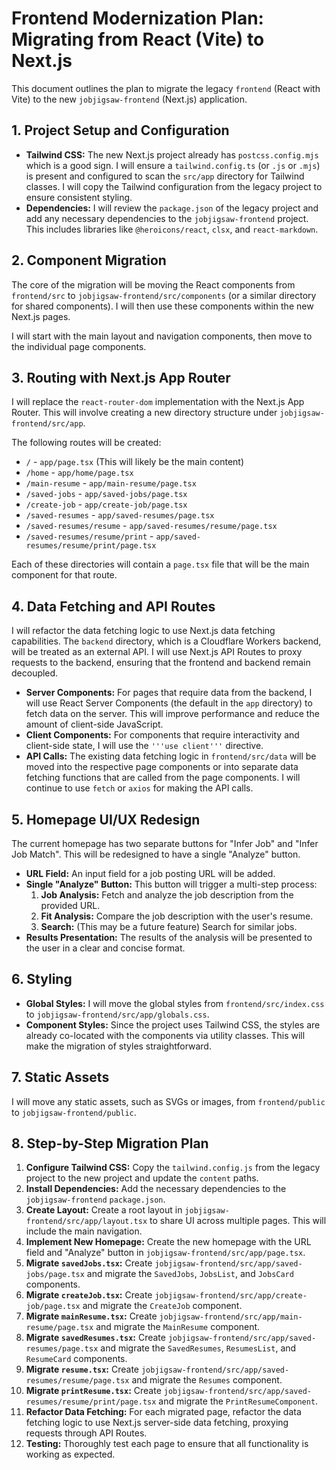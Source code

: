 # Frontend Modernization Plan: Migrating from React (Vite) to Next.js

This document outlines the plan to migrate the legacy `frontend` (React with Vite) to the new `jobjigsaw-frontend` (Next.js) application.

## 1. Project Setup and Configuration

*   **Tailwind CSS:** The new Next.js project already has `postcss.config.mjs` which is a good sign. I will ensure a `tailwind.config.ts` (or `.js` or `.mjs`) is present and configured to scan the `src/app` directory for Tailwind classes. I will copy the Tailwind configuration from the legacy project to ensure consistent styling.
*   **Dependencies:** I will review the `package.json` of the legacy project and add any necessary dependencies to the `jobjigsaw-frontend` project. This includes libraries like `@heroicons/react`, `clsx`, and `react-markdown`.

## 2. Component Migration

The core of the migration will be moving the React components from `frontend/src` to `jobjigsaw-frontend/src/components` (or a similar directory for shared components). I will then use these components within the new Next.js pages.

I will start with the main layout and navigation components, then move to the individual page components.

## 3. Routing with Next.js App Router

I will replace the `react-router-dom` implementation with the Next.js App Router. This will involve creating a new directory structure under `jobjigsaw-frontend/src/app`.

The following routes will be created:

*   `/` - `app/page.tsx` (This will likely be the main content)
*   `/home` - `app/home/page.tsx`
*   `/main-resume` - `app/main-resume/page.tsx`
*   `/saved-jobs` - `app/saved-jobs/page.tsx`
*   `/create-job` - `app/create-job/page.tsx`
*   `/saved-resumes` - `app/saved-resumes/page.tsx`
*   `/saved-resumes/resume` - `app/saved-resumes/resume/page.tsx`
*   `/saved-resumes/resume/print` - `app/saved-resumes/resume/print/page.tsx`

Each of these directories will contain a `page.tsx` file that will be the main component for that route.

## 4. Data Fetching and API Routes

I will refactor the data fetching logic to use Next.js data fetching capabilities. The `backend` directory, which is a Cloudflare Workers backend, will be treated as an external API. I will use Next.js API Routes to proxy requests to the backend, ensuring that the frontend and backend remain decoupled.

*   **Server Components:** For pages that require data from the backend, I will use React Server Components (the default in the `app` directory) to fetch data on the server. This will improve performance and reduce the amount of client-side JavaScript.
*   **Client Components:** For components that require interactivity and client-side state, I will use the `'''use client'''` directive.
*   **API Calls:** The existing data fetching logic in `frontend/src/data` will be moved into the respective page components or into separate data fetching functions that are called from the page components. I will continue to use `fetch` or `axios` for making the API calls.

## 5. Homepage UI/UX Redesign

The current homepage has two separate buttons for "Infer Job" and "Infer Job Match". This will be redesigned to have a single "Analyze" button.

*   **URL Field:** An input field for a job posting URL will be added.
*   **Single "Analyze" Button:** This button will trigger a multi-step process:
    1.  **Job Analysis:** Fetch and analyze the job description from the provided URL.
    2.  **Fit Analysis:** Compare the job description with the user's resume.
    3.  **Search:** (This may be a future feature) Search for similar jobs.
*   **Results Presentation:** The results of the analysis will be presented to the user in a clear and concise format.

## 6. Styling

*   **Global Styles:** I will move the global styles from `frontend/src/index.css` to `jobjigsaw-frontend/src/app/globals.css`.
*   **Component Styles:** Since the project uses Tailwind CSS, the styles are already co-located with the components via utility classes. This will make the migration of styles straightforward.

## 7. Static Assets

I will move any static assets, such as SVGs or images, from `frontend/public` to `jobjigsaw-frontend/public`.

## 8. Step-by-Step Migration Plan

1.  **Configure Tailwind CSS:** Copy the `tailwind.config.js` from the legacy project to the new project and update the `content` paths.
2.  **Install Dependencies:** Add the necessary dependencies to the `jobjigsaw-frontend` `package.json`.
3.  **Create Layout:** Create a root layout in `jobjigsaw-frontend/src/app/layout.tsx` to share UI across multiple pages. This will include the main navigation.
4.  **Implement New Homepage:** Create the new homepage with the URL field and "Analyze" button in `jobjigsaw-frontend/src/app/page.tsx`.
5.  **Migrate `savedJobs.tsx`:** Create `jobjigsaw-frontend/src/app/saved-jobs/page.tsx` and migrate the `SavedJobs`, `JobsList`, and `JobsCard` components.
6.  **Migrate `createJob.tsx`:** Create `jobjigsaw-frontend/src/app/create-job/page.tsx` and migrate the `CreateJob` component.
7.  **Migrate `mainResume.tsx`:** Create `jobjigsaw-frontend/src/app/main-resume/page.tsx` and migrate the `MainResume` component.
8.  **Migrate `savedResumes.tsx`:** Create `jobjigsaw-frontend/src/app/saved-resumes/page.tsx` and migrate the `SavedResumes`, `ResumesList`, and `ResumeCard` components.
9.  **Migrate `resume.tsx`:** Create `jobjigsaw-frontend/src/app/saved-resumes/resume/page.tsx` and migrate the `Resumes` component.
10. **Migrate `printResume.tsx`:** Create `jobjigsaw-frontend/src/app/saved-resumes/resume/print/page.tsx` and migrate the `PrintResumeComponent`.
11. **Refactor Data Fetching:** For each migrated page, refactor the data fetching logic to use Next.js server-side data fetching, proxying requests through API Routes.
12. **Testing:** Thoroughly test each page to ensure that all functionality is working as expected.